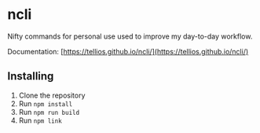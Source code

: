 # ncli
Nifty commands for personal use used to improve my day-to-day workflow.

Documentation: [https://tellios.github.io/ncli/](https://tellios.github.io/ncli/)

## Installing
1. Clone the repository
2. Run `npm install`
3. Run `npm run build`
4. Run `npm link`
